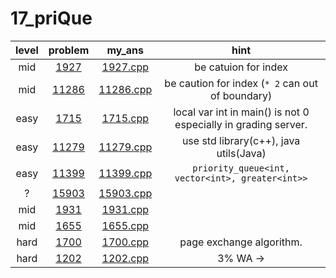 # 17_priQue
| level | problem | my_ans | hint |
| :--: | :--: | :--: | :--: |
| mid | [1927](https://www.acmicpc.net/problem/1927) | [1927.cpp](./1927/1927.cpp) | be catuion for index |
| mid | [11286](https://www.acmicpc.net/problem/11286) | [11286.cpp](./11286/11286.cpp) | be caution for index (`* 2` can out of boundary) |
| easy | [1715](https://www.acmicpc.net/problem/1715) | [1715.cpp](./1715/1715.cpp) | local var int in main() is not 0 especially in grading server. |
| easy | [11279](https://www.acmicpc.net/problem/11279) | [11279.cpp](./11279/11279.cpp) | use std library(c++), java utils(Java) |
| easy | [11399](https://www.acmicpc.net/problem/11399) | [11399.cpp](./11399/11399.cpp) | `priority_queue<int, vector<int>, greater<int>>` |
| ? | [15903](https://www.acmicpc.net/problem/15903) | [15903.cpp](./15903/15903.cpp) |  |
| mid | [1931](https://www.acmicpc.net/problem/1931) | [1931.cpp](./1931/1931.cpp) |  |
| mid | [1655](https://www.acmicpc.net/problem/1655) | [1655.cpp](./1655/1655.cpp) |  |
| hard | [1700](https://www.acmicpc.net/problem/1700) | [1700.cpp](./1700/1700.cpp) | page exchange algorithm. |
| hard | [1202](https://www.acmicpc.net/problem/1202) | [1202.cpp](./1202/1202.cpp) | 3% WA ->  |
